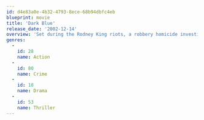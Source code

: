 ```yaml
---
id: d4e83a0e-4b32-4793-8ece-68b94dbfc4eb
blueprint: movie
title: 'Dark Blue'
release_date: '2002-12-14'
overview: 'Set during the Rodney King riots, a robbery homicide investigation triggers a series of events that will cause a corrupt LAPD officer to question his tactics.'
genres:
  -
    id: 28
    name: Action
  -
    id: 80
    name: Crime
  -
    id: 18
    name: Drama
  -
    id: 53
    name: Thriller
---
```

